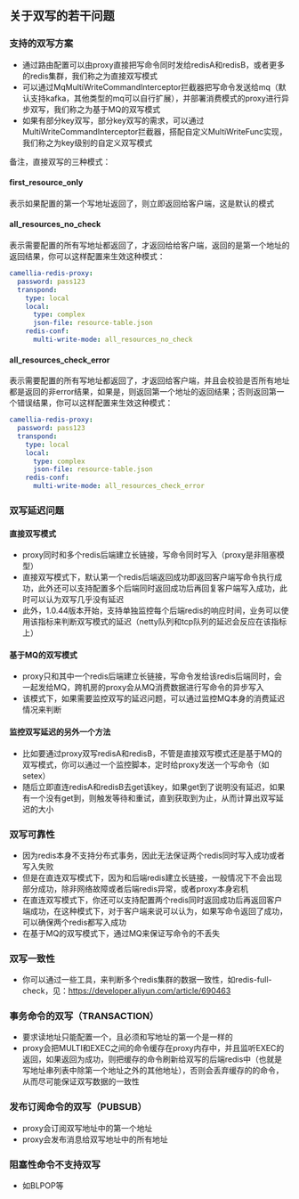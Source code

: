 
## 关于双写的若干问题

### 支持的双写方案
* 通过路由配置可以由proxy直接把写命令同时发给redisA和redisB，或者更多的redis集群，我们称之为直接双写模式
* 可以通过MqMultiWriteCommandInterceptor拦截器把写命令发送给mq（默认支持kafka，其他类型的mq可以自行扩展），并部署消费模式的proxy进行异步双写，我们称之为基于MQ的双写模式
* 如果有部分key双写，部分key双写的需求，可以通过MultiWriteCommandInterceptor拦截器，搭配自定义MultiWriteFunc实现，我们称之为key级别的自定义双写模式

备注，直接双写的三种模式：
#### first_resource_only
表示如果配置的第一个写地址返回了，则立即返回给客户端，这是默认的模式
#### all_resources_no_check
表示需要配置的所有写地址都返回了，才返回给给客户端，返回的是第一个地址的返回结果，你可以这样配置来生效这种模式：
```yaml
camellia-redis-proxy:
  password: pass123
  transpond:
    type: local
    local:
      type: complex
      json-file: resource-table.json
    redis-conf:
      multi-write-mode: all_resources_no_check
```
#### all_resources_check_error
表示需要配置的所有写地址都返回了，才返回给客户端，并且会校验是否所有地址都是返回的非error结果，如果是，则返回第一个地址的返回结果；否则返回第一个错误结果，你可以这样配置来生效这种模式：
```yaml
camellia-redis-proxy:
  password: pass123
  transpond:
    type: local
    local:
      type: complex
      json-file: resource-table.json
    redis-conf:
      multi-write-mode: all_resources_check_error
```  

### 双写延迟问题
#### 直接双写模式
* proxy同时和多个redis后端建立长链接，写命令同时写入（proxy是非阻塞模型）
* 直接双写模式下，默认第一个redis后端返回成功即返回客户端写命令执行成功，此外还可以支持配置多个后端同时返回成功后再回复客户端写入成功，此时可以认为双写几乎没有延迟
* 此外，1.0.44版本开始，支持单独监控每个后端redis的响应时间，业务可以使用该指标来判断双写模式的延迟（netty队列和tcp队列的延迟会反应在该指标上）

#### 基于MQ的双写模式
* proxy只和其中一个redis后端建立长链接，写命令发给该redis后端同时，会一起发给MQ，跨机房的proxy会从MQ消费数据进行写命令的异步写入
* 该模式下，如果需要监控双写的延迟问题，可以通过监控MQ本身的消费延迟情况来判断

#### 监控双写延迟的另外一个方法
* 比如要通过proxy双写redisA和redisB，不管是直接双写模式还是基于MQ的双写模式，你可以通过一个监控脚本，定时给proxy发送一个写命令（如setex）
* 随后立即直连redisA和redisB去get该key，如果get到了说明没有延迟，如果有一个没有get到，则触发等待和重试，直到获取到为止，从而计算出双写延迟的大小

### 双写可靠性
* 因为redis本身不支持分布式事务，因此无法保证两个redis同时写入成功或者写入失败
* 但是在直连双写模式下，因为和后端redis建立长链接，一般情况下不会出现部分成功，除非网络故障或者后端redis异常，或者proxy本身宕机
* 在直连双写模式下，你还可以支持配置两个redis同时返回成功后再返回客户端成功，在这种模式下，对于客户端来说可以认为，如果写命令返回了成功，可以确保两个redis都写入成功
* 在基于MQ的双写模式下，通过MQ来保证写命令的不丢失

### 双写一致性
* 你可以通过一些工具，来判断多个redis集群的数据一致性，如redis-full-check，见：https://developer.aliyun.com/article/690463    

### 事务命令的双写（TRANSACTION）
* 要求读地址只能配置一个，且必须和写地址的第一个是一样的
* proxy会把MULTI和EXEC之间的命令缓存在proxy内存中，并且监听EXEC的返回，如果返回为成功，则把缓存的命令刷新给双写的后端redis中（也就是写地址串列表中除第一个地址之外的其他地址），否则会丢弃缓存的的命令，从而尽可能保证双写数据的一致性

### 发布订阅命令的双写（PUBSUB）
* proxy会订阅双写地址中的第一个地址
* proxy会发布消息给双写地址中的所有地址

### 阻塞性命令不支持双写
* 如BLPOP等